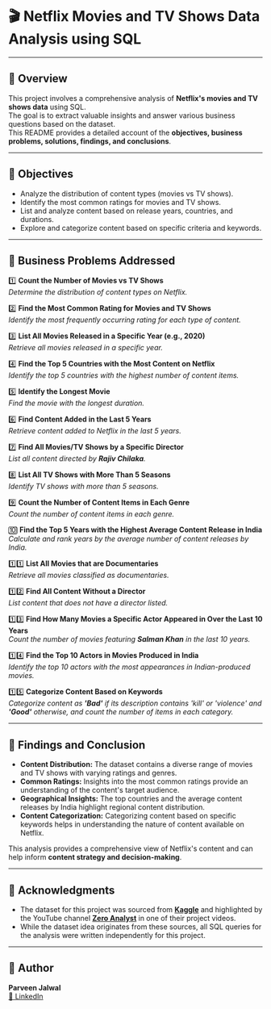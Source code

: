 # 🎬 Netflix Movies and TV Shows Data Analysis using SQL

---

## 📖 Overview
This project involves a comprehensive analysis of **Netflix's movies and TV shows data** using SQL.  
The goal is to extract valuable insights and answer various business questions based on the dataset.  
This README provides a detailed account of the **objectives, business problems, solutions, findings, and conclusions**.

---

## 🎯 Objectives
- Analyze the distribution of content types (movies vs TV shows).  
- Identify the most common ratings for movies and TV shows.  
- List and analyze content based on release years, countries, and durations.  
- Explore and categorize content based on specific criteria and keywords.

---

## 💼 Business Problems Addressed

1️⃣ **Count the Number of Movies vs TV Shows**  
   *Determine the distribution of content types on Netflix.*

2️⃣ **Find the Most Common Rating for Movies and TV Shows**  
   *Identify the most frequently occurring rating for each type of content.*

3️⃣ **List All Movies Released in a Specific Year (e.g., 2020)**  
   *Retrieve all movies released in a specific year.*

4️⃣ **Find the Top 5 Countries with the Most Content on Netflix**  
   *Identify the top 5 countries with the highest number of content items.*

5️⃣ **Identify the Longest Movie**  
   *Find the movie with the longest duration.*

6️⃣ **Find Content Added in the Last 5 Years**  
   *Retrieve content added to Netflix in the last 5 years.*

7️⃣ **Find All Movies/TV Shows by a Specific Director**  
   *List all content directed by **Rajiv Chilaka**.*

8️⃣ **List All TV Shows with More Than 5 Seasons**  
   *Identify TV shows with more than 5 seasons.*

9️⃣ **Count the Number of Content Items in Each Genre**  
   *Count the number of content items in each genre.*

🔟 **Find the Top 5 Years with the Highest Average Content Release in India**  
   *Calculate and rank years by the average number of content releases by India.*

1️⃣1️⃣ **List All Movies that are Documentaries**  
   *Retrieve all movies classified as documentaries.*

1️⃣2️⃣ **Find All Content Without a Director**  
   *List content that does not have a director listed.*

1️⃣3️⃣ **Find How Many Movies a Specific Actor Appeared in Over the Last 10 Years**  
   *Count the number of movies featuring **Salman Khan** in the last 10 years.*

1️⃣4️⃣ **Find the Top 10 Actors in Movies Produced in India**  
   *Identify the top 10 actors with the most appearances in Indian-produced movies.*

1️⃣5️⃣ **Categorize Content Based on Keywords**  
   *Categorize content as **'Bad'** if its description contains 'kill' or 'violence' and **'Good'** otherwise, and count the number of items in each category.*

---

## 🧐 Findings and Conclusion
- **Content Distribution:** The dataset contains a diverse range of movies and TV shows with varying ratings and genres.  
- **Common Ratings:** Insights into the most common ratings provide an understanding of the content's target audience.  
- **Geographical Insights:** The top countries and the average content releases by India highlight regional content distribution.  
- **Content Categorization:** Categorizing content based on specific keywords helps in understanding the nature of content available on Netflix.

This analysis provides a comprehensive view of Netflix's content and can help inform **content strategy and decision-making**.

---

## 🙏 Acknowledgments
- The dataset for this project was sourced from **[Kaggle](https://www.kaggle.com/)** and highlighted by the YouTube channel **[Zero Analyst](https://www.youtube.com/results?search_query=Zero+Analyst)** in one of their project videos.  
- While the dataset idea originates from these sources, all SQL queries for the analysis were written independently for this project.

---

## 👤 Author
**Parveen Jalwal**  
[🔗 LinkedIn](https://www.linkedin.com/in/parveen-jalwal-201a2a302)
